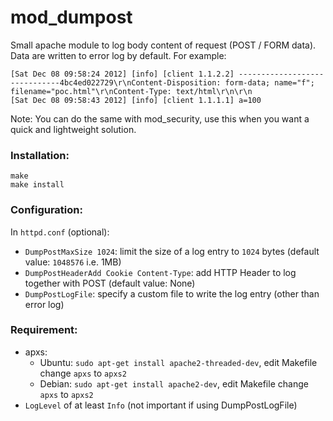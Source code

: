 mod_dumpost
===========

Small apache module to log body content of request (POST / FORM data). Data are written to error log by default. For example:
```
[Sat Dec 08 09:58:24 2012] [info] [client 1.1.2.2] ------------------------------4bc4ed022729\r\nContent-Disposition: form-data; name="f"; filename="poc.html"\r\nContent-Type: text/html\r\n\r\n
[Sat Dec 08 09:58:43 2012] [info] [client 1.1.1.1] a=100
```

Note: You can do the same with mod_security, use this when you want a quick and lightweight solution.

### Installation:
```
make
make install
```

### Configuration:
In `httpd.conf` (optional):
* `DumpPostMaxSize 1024`: limit the size of a log entry to `1024` bytes (default value: `1048576` i.e. 1MB)
* `DumpPostHeaderAdd Cookie Content-Type`:  add HTTP Header to log together with POST (default value: None)
* `DumpPostLogFile`: specify a custom file to write the log entry (other than
error log)

### Requirement:
* apxs:
    * Ubuntu: `sudo apt-get install apache2-threaded-dev`, edit Makefile change
      `apxs` to `apxs2`
    * Debian: `sudo apt-get install apache2-dev`, edit Makefile change
      `apxs` to `apxs2`
* `LogLevel` of at least `Info` (not important if using DumpPostLogFile)

